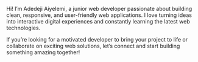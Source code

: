 Hi! I’m Adedeji Aiyelemi, a junior web developer passionate about building clean, responsive, and user-friendly web applications. I love turning ideas into interactive digital experiences and constantly learning the latest web technologies.

If you’re looking for a motivated developer to bring your project to life or collaborate on exciting web solutions, let’s connect and start building something amazing together!

